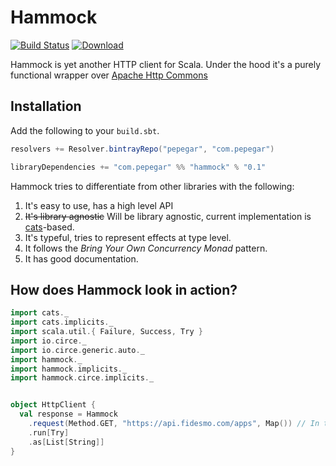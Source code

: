 # Hammock

[![Build Status](https://travis-ci.org/pepegar/hammock.svg?branch=master)](https://travis-ci.org/pepegar/hammock)
[ ![Download](https://api.bintray.com/packages/pepegar/com.pepegar/hammock-core/images/download.svg) ](https://bintray.com/pepegar/com.pepegar/hammock-core/_latestVersion) 

Hammock is yet another HTTP client for Scala.  Under the hood it's a purely functional wrapper over [Apache Http Commons][httpcommons]

## Installation

Add the following to your `build.sbt`.

```scala
resolvers += Resolver.bintrayRepo("pepegar", "com.pepegar")

libraryDependencies += "com.pepegar" %% "hammock" % "0.1"
```


Hammock tries to differentiate from other libraries with the following:

1. It's easy to use, has a high level API
2. ~~It's library agnostic~~ Will be library agnostic, current implementation is [cats][cats]-based.
3. It's typeful, tries to represent effects at type level.
4. It follows the _Bring Your Own Concurrency Monad_ pattern.
5. It has good documentation.

[httpcommons]: http://hc.apache.org/
[cats]: http://typelevel.org/cats

## How does Hammock look in action?

```scala
import cats._
import cats.implicits._
import scala.util.{ Failure, Success, Try }
import io.circe._
import io.circe.generic.auto._
import hammock._
import hammock.implicits._
import hammock.circe.implicits._


object HttpClient {
  val response = Hammock
    .request(Method.GET, "https://api.fidesmo.com/apps", Map()) // In the `request` method, you describe your HTTP request
    .run[Try]
    .as[List[String]]
}
```


